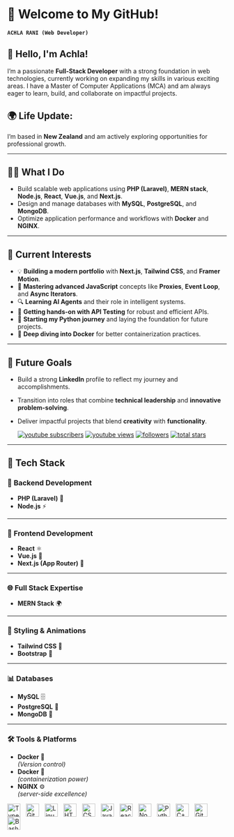 # 🌟 Welcome to My GitHub!

**`ACHLA RANI (Web Developer)`**

## 👋 Hello, I'm Achla!

I’m a passionate **Full-Stack Developer** with a strong foundation in web technologies, currently working on expanding my skills in various exciting areas. I have a Master of Computer Applications (MCA) and am always eager to learn, build, and collaborate on impactful projects.  

## 🌍 Life Update:
 
I’m based in **New Zealand** and am actively exploring opportunities for professional growth.

---
## 👨‍💻 **What I Do**  
- Build scalable web applications using **PHP (Laravel)**, **MERN stack**, **Node.js**, **React**, **Vue.js**, and **Next.js**.  
- Design and manage databases with **MySQL**, **PostgreSQL**, and **MongoDB**.  
- Optimize application performance and workflows with **Docker** and **NGINX**.  

---

## 🌟 **Current Interests**  
  
- 💡 **Building a modern portfolio** with **Next.js**, **Tailwind CSS**, and **Framer Motion**.  
- 🚀 **Mastering advanced JavaScript** concepts like **Proxies**, **Event Loop**, and **Async Iterators**.  
- 🔍 **Learning AI Agents** and their role in intelligent systems.  
- 🔧 **Getting hands-on with API Testing** for robust and efficient APIs.  
- 🐍 **Starting my Python journey** and laying the foundation for future projects.  
- 🐳 **Deep diving into Docker** for better containerization practices.  

---

## 🚀 **Future Goals**  
- Build a strong **LinkedIn** profile to reflect my journey and accomplishments.  
- Transition into roles that combine **technical leadership** and **innovative problem-solving**.  
- Deliver impactful projects that blend **creativity** with **functionality**.  


 
   <p align="left">
      <a href="https://www.youtube.com/c/fknight?sub_confirmation=1">
         <img alt="youtube subscribers" title="Subscribe to my YouTube channel" src="https://custom-icon-badges.demolab.com/youtube/channel/subscribers/UC2WHjPDvbE6O328n17ZGcfg?color=%23E05D44&label=SUBSCRIBE&logo=video&logoColor=white&style=for-the-badge&labelColor=CE4630"/></a> 
      <a href="https://www.youtube.com/c/fknight">
         <img alt="youtube views" title="YouTube views" src="https://custom-icon-badges.demolab.com/youtube/channel/views/UC2WHjPDvbE6O328n17ZGcfg?color=%23E1AD0E&logo=eye&logoColor=white&style=for-the-badge&labelColor=C79600"/></a> 
      <a href="https://github.com/ForrestKnight?tab=followers">
         <img alt="followers" title="Follow me on Github" src="https://custom-icon-badges.demolab.com/github/followers/ForrestKnight?color=236ad3&labelColor=1155ba&style=for-the-badge&logo=person-add&label=Follow&logoColor=white"/></a>
      <a href="https://github.com/ForrestKnight?tab=repositories&sort=stargazers">
         <img alt="total stars" title="Total stars on GitHub" src="https://custom-icon-badges.demolab.com/github/stars/ForrestKnight?color=55960c&style=for-the-badge&labelColor=488207&logo=star"/></a>
   </p>

---


## 💼 **Tech Stack**  

### 🚀 **Backend Development**  
- **PHP (Laravel)** 🔧  
- **Node.js** ⚡  


---

### 🎨 **Frontend Development**  
- **React** ⚛️  
- **Vue.js** 🌱  
- **Next.js (App Router)** 🚀  

---

### 🌐 **Full Stack Expertise**  
- **MERN Stack** 🌍  

---

### 🎨 **Styling & Animations**  
- **Tailwind CSS** 🎨  
- **Bootstrap** 🎨    

---

### 📊 **Databases**  
- **MySQL** 🗄️  
- **PostgreSQL** 🏢  
- **MongoDB** 🌱  

---

### 🛠️ **Tools & Platforms**  
- **Docker** 🐳  
*(Version control)*  
- **Docker** 🐳  
*(containerization power)*  
- **NGINX** ⚙️  
*(server-side excellence)*  

 
<img align="left" alt="TypeScript" width="30px" style="padding-right:10px;" src="https://cdn.jsdelivr.net/gh/devicons/devicon/icons/typescript/typescript-plain.svg" /> 
<img align="left" alt="Git" width="30px" style="padding-right:10px;" src="https://cdn.jsdelivr.net/gh/devicons/devicon/icons/git/git-original.svg" />
<img align="left" alt="Linux" width="30px" style="padding-right:10px;" src="https://cdn.jsdelivr.net/gh/devicons/devicon/icons/linux/linux-original.svg" />
<img align="left" alt="HTML" width="30px" style="padding-right:10px;" src="https://cdn.jsdelivr.net/gh/devicons/devicon/icons/html5/html5-plain.svg" />
<img align="left" alt="CSS" width="30px" style="padding-right:10px;" src="https://cdn.jsdelivr.net/gh/devicons/devicon/icons/css3/css3-plain.svg" />
<img align="left" alt="JavaScript" width="30px" style="padding-right:10px;" src="https://cdn.jsdelivr.net/gh/devicons/devicon/icons/javascript/javascript-plain.svg" />
<img align="left" alt="React" width="30px" style="padding-right:10px;" src="https://cdn.jsdelivr.net/gh/devicons/devicon/icons/react/react-original.svg" />
<img align="left" alt="NodeJS" width="30px" style="padding-right:10px;" src="https://cdn.jsdelivr.net/gh/devicons/devicon/icons/nodejs/nodejs-original.svg" />
<img align="left" alt="Python" width="30px" style="padding-right:10px;" src="https://cdn.jsdelivr.net/gh/devicons/devicon/icons/python/python-plain.svg" />
<img align="left" alt="C++" width="30px" style="padding-right:10px;" src="https://cdn.jsdelivr.net/gh/devicons/devicon/icons/cplusplus/cplusplus-line.svg" />
<img align="left" alt="GitHub" width="30px" style="padding-right:10px;" src="https://cdn.jsdelivr.net/gh/devicons/devicon/icons/github/github-original.svg" />
<img align="left" alt="Bash" width="30px" style="padding-right:10px;" src="https://cdn.jsdelivr.net/gh/devicons/devicon/icons/bash/bash-original.svg" />
<br />


[website]: https://achla.42web.io/
